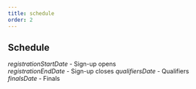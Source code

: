 ```yaml
---
title: schedule
order: 2
---
```


## Schedule

$registrationStartDate$ - Sign-up opens  
$registrationEndDate$ - Sign-up closes
$qualifiersDate$ - Qualifiers  
$finalsDate$ - Finals
